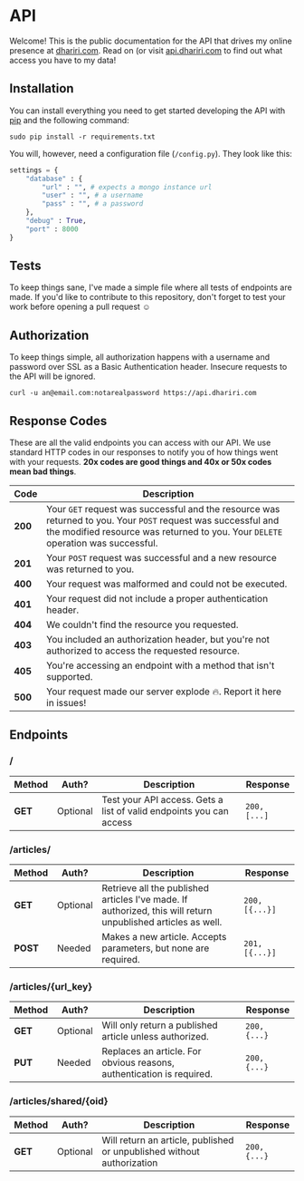 # API
Welcome! This is the public documentation for the API that drives my online presence at [dhariri.com](https://dhariri.com). Read on (or visit [api.dhariri.com](https://api.dhariri.com) to find out what access you have to my data!

## Installation
You can install everything you need to get started developing the API with [pip](https://pip.pypa.io/en/stable/installing/) and the following command:
```
sudo pip install -r requirements.txt
```
You will, however, need a configuration file (`/config.py`). They look like this:
```python
settings = {
    "database" : {
        "url" : "", # expects a mongo instance url
        "user" : "", # a username
        "pass" : "", # a password
    },
    "debug" : True,
    "port" : 8000
}
```

## Tests
To keep things sane, I've made a simple file where all tests of endpoints are made. If you'd like to contribute to this repository, don't forget to test your work before opening a pull request :relaxed:

## Authorization
To keep things simple, all authorization happens with a username and password over SSL as a Basic Authentication header. Insecure requests to the API will be ignored.
```
curl -u an@email.com:notarealpassword https://api.dhariri.com
```

## Response Codes
These are all the valid endpoints you can access with our API. We use standard HTTP codes in our responses to notify you of how things went with your requests. **20x codes are good things and 40x or 50x codes mean bad things**.

Code | Description
--- | ---
**200** | Your `GET` request was successful and the resource was returned to you. Your `POST` request was successful and the modified resource was returned to you. Your `DELETE` operation was successful.
**201** | Your `POST` request was successful and a new resource was returned to you.
**400** | Your request was malformed and could not be executed.
**401** | Your request did not include a proper authentication header.
**404** | We couldn't find the resource you requested.
**403** | You included an authorization header, but you're not authorized to access the requested resource.
**405** | You're accessing an endpoint with a method that isn't supported.
**500** | Your request made our server explode :fire:. Report it here in issues!

## Endpoints

### /
Method | Auth? | Description | Response
--- | --- | --- | ---
**GET** | Optional | Test your API access. Gets a list of valid endpoints you can access | `200, [...]`

### /articles/
Method | Auth? | Description | Response
--- | --- | --- | ---
**GET** | Optional | Retrieve all the published articles I've made. If authorized, this will return unpublished articles as well. | `200, [{...}]`
**POST** | Needed | Makes a new article. Accepts parameters, but none are required. | `201, [{...}]`

### /articles/{url_key}
Method | Auth? | Description | Response
--- | --- | --- | ---
**GET** | Optional | Will only return a published article unless authorized. | `200, {...}`
**PUT** | Needed | Replaces an article. For obvious reasons, authentication is required. | `200, {...}`

### /articles/shared/{oid}
Method | Auth? | Description | Response
--- | --- | --- | ---
**GET** | Optional | Will return an article, published or unpublished without authorization | `200, {...}`
